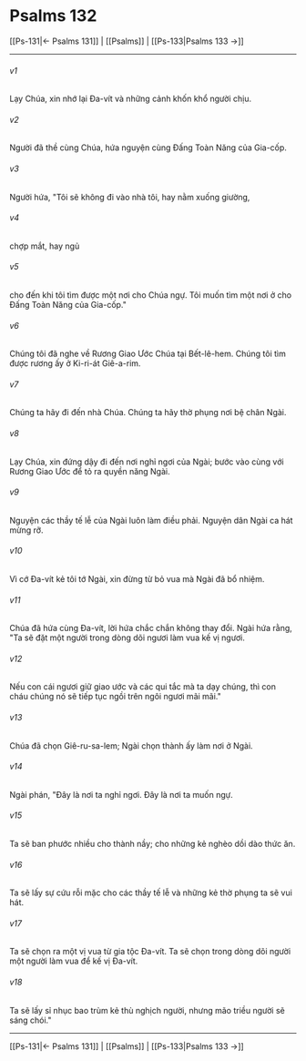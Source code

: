 # Psalms 132

[[Ps-131|← Psalms 131]] | [[Psalms]] | [[Ps-133|Psalms 133 →]]
***



###### v1 
Lạy Chúa, xin nhớ lại Đa-vít và những cảnh khốn khổ người chịu. 

###### v2 
Người đã thề cùng Chúa, hứa nguyện cùng Đấng Toàn Năng của Gia-cốp. 

###### v3 
Người hứa, "Tôi sẽ không đi vào nhà tôi, hay nằm xuống giường, 

###### v4 
chợp mắt, hay ngủ 

###### v5 
cho đến khi tôi tìm được một nơi cho Chúa ngự. Tôi muốn tìm một nơi ở cho Đấng Toàn Năng của Gia-cốp." 

###### v6 
Chúng tôi đã nghe về Rương Giao Ước Chúa tại Bết-lê-hem. Chúng tôi tìm được rương ấy ở Ki-ri-át Giê-a-rim. 

###### v7 
Chúng ta hãy đi đến nhà Chúa. Chúng ta hãy thờ phụng nơi bệ chân Ngài. 

###### v8 
Lạy Chúa, xin đứng dậy đi đến nơi nghỉ ngơi của Ngài; bước vào cùng với Rương Giao Ước để tỏ ra quyền năng Ngài. 

###### v9 
Nguyện các thầy tế lễ của Ngài luôn làm điều phải. Nguyện dân Ngài ca hát mừng rỡ. 

###### v10 
Vì cớ Đa-vít kẻ tôi tớ Ngài, xin đừng từ bỏ vua mà Ngài đã bổ nhiệm. 

###### v11 
Chúa đã hứa cùng Đa-vít, lời hứa chắc chắn không thay đổi. Ngài hứa rằng, "Ta sẽ đặt một người trong dòng dõi ngươi làm vua kế vị ngươi. 

###### v12 
Nếu con cái ngươi giữ giao ước và các qui tắc mà ta dạy chúng, thì con cháu chúng nó sẽ tiếp tục ngồi trên ngôi ngươi mãi mãi." 

###### v13 
Chúa đã chọn Giê-ru-sa-lem; Ngài chọn thành ấy làm nơi ở Ngài. 

###### v14 
Ngài phán, "Đây là nơi ta nghỉ ngơi. Đây là nơi ta muốn ngự. 

###### v15 
Ta sẽ ban phước nhiều cho thành nầy; cho những kẻ nghèo dồi dào thức ăn. 

###### v16 
Ta sẽ lấy sự cứu rỗi mặc cho các thầy tế lễ và những kẻ thờ phụng ta sẽ vui hát. 

###### v17 
Ta sẽ chọn ra một vị vua từ gia tộc Đa-vít. Ta sẽ chọn trong dòng dõi người một người làm vua để kế vị Đa-vít. 

###### v18 
Ta sẽ lấy sỉ nhục bao trùm kẻ thù nghịch người, nhưng mão triều người sẽ sáng chói."

***
[[Ps-131|← Psalms 131]] | [[Psalms]] | [[Ps-133|Psalms 133 →]]
